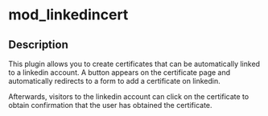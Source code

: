 # mod_linkedincert

## Description

This plugin allows you to create certificates that can be automatically linked to a linkedin account. 
A button appears on the certificate page and automatically redirects to a form to add a certificate on linkedin.

Afterwards, visitors to the linkedin account can click on the certificate to obtain confirmation that the user has obtained the certificate.

